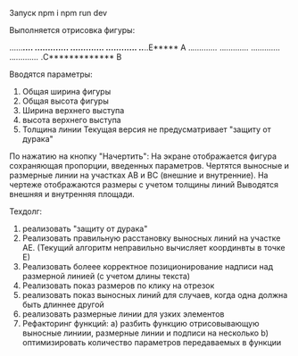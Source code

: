 Запуск
npm i
npm run dev

Выполняется отрисовка фигуры:

......*****....
......*...*....
......*...*....
......*...*...
..*****..E***** A
..*...........*
..*...........*
..*...........*
..*...........*
.С************* B
 

Вводятся параметры:
1) Общая ширина фигуры
2) Общая высота фигуры
3) Ширина верхнего выступа
4) высота верхнего выступа
5) Толщина линии
Текущая версия не предусматривает "защиту от дурака"

По нажатию на кнопку "Начертить":
На экране отображается фигура сохраняющая пропорции, введенных параметров.
Чертятся выносные и размерные линии на участках AB и ВС (внешние и внутренние).
На чертеже отображаются размеры с учетом толщины линий
Выводятся внешняя и внутренняя площади.

Техдолг:
1) реализовать "защиту от дурака"
2) Реализовать правильную расстановку выносных линий на участке АЕ. (Текущий алгоритм неправильно вычисляет координвты в точке Е)
3) Реализовать болеее корректное позиционирование надписи над размерной линией (с учетом длины текста)
4) Реализовать показ размеров по клику на отрезок
5) реализовать показ выносных линий для случаев, когда одна должна быть длиннее другой
6) реализовать размерные линии для узких элементов
8) Рефакторинг функций:
   а) разбить функцию отрисовывающую выносные линиии, размерные линии и подписи на несколько
   b) оптимизировать количество параметров передаваемых в функции



   
